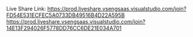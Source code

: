 Live Share Link: https://prod.liveshare.vsengsaas.visualstudio.com/join?FD54E531ECFEC5A0733DB49516B4D22A595B
https://prod.liveshare.vsengsaas.visualstudio.com/join?14E13F294026F5778DD76CC6DE21E034A701
